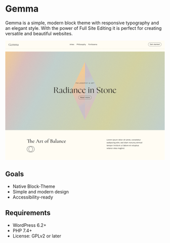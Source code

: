 # Gemma
Gemma is a simple, modern block theme with responsive typography and an elegant style. With the power of Full Site Editing it is perfect for creating versatile and beautiful websites.

![Screenshot](https://github.com/magnephoria/gemma/blob/main/screenshot.png)

## Goals

- Native Block-Theme
- Simple and modern design
- Accessibility-ready

## Requirements

- WordPress 6.2+
- PHP 7.4+
- License: GPLv2 or later